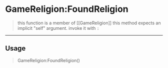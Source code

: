 # GameReligion:FoundReligion
> this function is a member of [[GameReligion]]
> this method expects an implicit "self" argument. invoke it with `:`
-----
## Usage
> GameReligion:FoundReligion()
